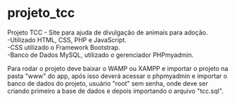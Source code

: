 # projeto_tcc
Projeto TCC - Site para ajuda de divulgação de animais para adoção.
<br>-Utilizado HTML, CSS, PHP e JavaScript.
<br>-CSS utilizado o Framework Bootstrap.
<br>-Banco de Dados MySQL, utilizado o gerenciador PHPmyadmin.

Para rodar o projeto deve baixar o WAMP ou XAMPP e importar o projeto na pasta "www" do app, após isso deverá acessar o phpmyadmin e importar o banco de dados do projeto, usuário "root" sem senha, onde deve ser criando primeiro a base de dados e depois importando o arquivo "tcc.sql".
